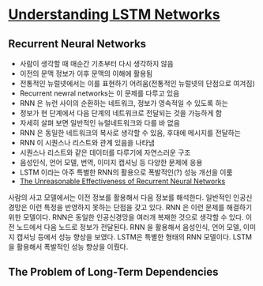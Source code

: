 # [Understanding LSTM Networks](http://colah.github.io/posts/2015-08-Understanding-LSTMs/)

## Recurrent Neural Networks

* 사람이 생각할 때 매순간 기초부터 다시 생각하지 않음
* 이전의 문맥 정보가 이후 문맥의 이해에 활용됨
* 전통적인 뉴럴넷에서는 이를 표현하기 어려움(전통적인 뉴럴넷의 단점으로 여겨짐)
* Recurrent newral networks는 이 문제를 다루고 있음
* RNN 은 뉴런 사이의 순환하는 네트워크, 정보가 영속적일 수 있도록 하는
* 정보가 현 단계에서 다음 단계의 네트워크로 전달되는 것을 가능하게 함
* 자세히 살펴 보면 일반적인 뉴럴네트워크와 다를 바 없음
* RNN 은 동일한 네트워크의 복사로 생각할 수 있음, 후대에 메시지를 전달하는
* RNN 이 시퀀스나 리스트와 관계 있음을 나타냄
* 시퀀스나 리스트와 같은 데이터를 다루기에 자연스러운 구조
* 음성인식, 언어 모델, 번역, 이미지 캡셔닝 등 다양한 문제에 응용
* LSTM 이라는 아주 특별한 RNN의 활용으로 폭발적인(?) 성능 개선을 이룸
* [The Unreasonable Effectiveness of Recurrent Neural Networks](http://karpathy.github.io/2015/05/21/rnn-effectiveness/)

사람의 사고 모델에서는 이전 정보를 활용해서 다음 정보를 해석한다. 일반적인 인공신경망은 이런 특정을 반영하지 못하는 단점을 갖고 있다. RNN 은 이런 문제를 해결하기 위한 모델이다. RNN은 동일한 인공신경망을 여러개 복재한 것으로 생각할 수 있다. 이전 노드에서 다음 노드로 정보가 전달된다. RNN 을 활용해서 음성인식, 언어 모델, 이미지 캡셔닝 등에서 성능 향상을 보였다.
LSTM은 특별한 형태의 RNN 모델이다. LSTM을 활용해서 폭발적인 성능 향상을 이뤘다.


## The Problem of Long-Term Dependencies

